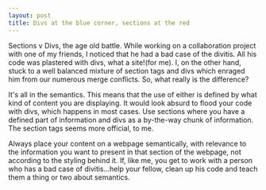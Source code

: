 ```yaml
---
layout: post
title: Divs at the blue corner, sections at the red
---
```


Sections v Divs, the age old battle. While working on a collaboration project with one of my friends, I noticed that he had a bad case of the divitis. All his code was plastered with divs, what a site!(for me). I, on the other hand, stuck to a well balanced mixture of section tags and divs which enraged him from our numerous merge conflicts. So, what really is the difference? 

It's all in the semantics. This means that the use of either is defined by what kind of content you are displaying. It would look absurd to flood your code with divs, which happens in most cases. Use sections where you have a defined part of information and divs as a by-the-way chunk of information. The section tags seems more official, to me.

Always place your content on a webpage semantically, with relevance to the information you want to present in that section of the webpage, not according to the styling behind it. If, like me, you get to work with a person who has a bad case of divitis...help your fellow, clean up his code and teach them a thing or two about semantics.